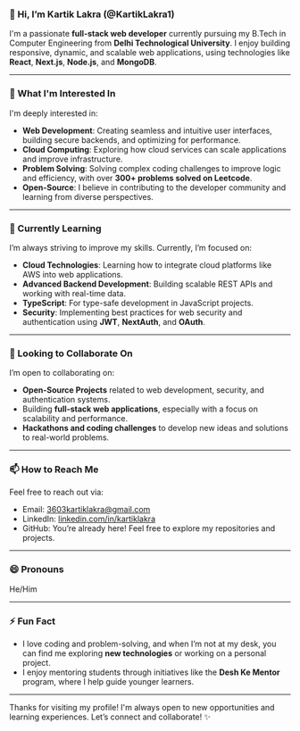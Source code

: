 ### 👋 Hi, I’m Kartik Lakra (@KartikLakra1)
I'm a passionate **full-stack web developer** currently pursuing my B.Tech in Computer Engineering from **Delhi Technological University**.
I enjoy building responsive, dynamic, and scalable web applications, using technologies like **React**, **Next.js**, **Node.js**, and **MongoDB**. 

---
### 👀 What I'm Interested In
I'm deeply interested in:
- **Web Development**: Creating seamless and intuitive user interfaces, building secure backends, and optimizing for performance.
- **Cloud Computing**: Exploring how cloud services can scale applications and improve infrastructure.
- **Problem Solving**: Solving complex coding challenges to improve logic and efficiency, with over **300+ problems solved on Leetcode**.
- **Open-Source**: I believe in contributing to the developer community and learning from diverse perspectives.

---
### 🌱 Currently Learning
I’m always striving to improve my skills. Currently, I’m focused on:
- **Cloud Technologies**: Learning how to integrate cloud platforms like AWS into web applications.
- **Advanced Backend Development**: Building scalable REST APIs and working with real-time data.
- **TypeScript**: For type-safe development in JavaScript projects.
- **Security**: Implementing best practices for web security and authentication using **JWT**, **NextAuth**, and **OAuth**.

---
### 💞️ Looking to Collaborate On
I’m open to collaborating on:
- **Open-Source Projects** related to web development, security, and authentication systems.
- Building **full-stack web applications**, especially with a focus on scalability and performance.
- **Hackathons and coding challenges** to develop new ideas and solutions to real-world problems.

---
### 📫 How to Reach Me
Feel free to reach out via:
- Email: [3603kartiklakra@gmail.com](mailto:3603kartiklakra@gmail.com)
- LinkedIn: [linkedin.com/in/kartiklakra](https://www.linkedin.com/in/kartiklakra21/)
- GitHub: You’re already here! Feel free to explore my repositories and projects.

---
### 😄 Pronouns
He/Him

---
### ⚡ Fun Fact
- I love coding and problem-solving, and when I’m not at my desk, you can find me exploring **new technologies** or working on a personal project.
- I enjoy mentoring students through initiatives like the **Desh Ke Mentor** program, where I help guide younger learners.

---
Thanks for visiting my profile! I'm always open to new opportunities and learning experiences. Let’s connect and collaborate! ✨
